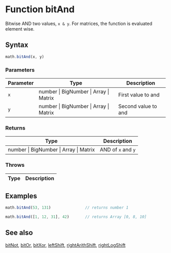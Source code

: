 <!-- Note: This file is automatically generated from source code comments. Changes made in this file will be overridden. -->

# Function bitAnd

Bitwise AND two values, `x & y`.
For matrices, the function is evaluated element wise.


## Syntax

```js
math.bitAnd(x, y)
```

### Parameters

Parameter | Type | Description
--------- | ---- | -----------
`x` | number &#124; BigNumber &#124; Array &#124; Matrix | First value to and
`y` | number &#124; BigNumber &#124; Array &#124; Matrix | Second value to and

### Returns

Type | Description
---- | -----------
number &#124; BigNumber &#124; Array &#124; Matrix | AND of `x` and `y`


### Throws

Type | Description
---- | -----------


## Examples

```js
math.bitAnd(53, 131)               // returns number 1

math.bitAnd([1, 12, 31], 42)       // returns Array [0, 8, 10]
```


## See also

[bitNot](bitNot.md),
[bitOr](bitOr.md),
[bitXor](bitXor.md),
[leftShift](leftShift.md),
[rightArithShift](rightArithShift.md),
[rightLogShift](rightLogShift.md)

